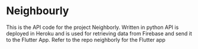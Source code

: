# Neighbourly

This is the API code for the project Neighborly.
Written in python
API is deployed in Heroku and is used for retrieving data from Firebase and send it to the  Flutter App.
Refer to the repo neighborly for the Flutter app
